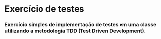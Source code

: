 # Exercício de testes

### Exercício simples de implementação de testes em uma classe utilizando a metodologia TDD (Test Driven Development).
